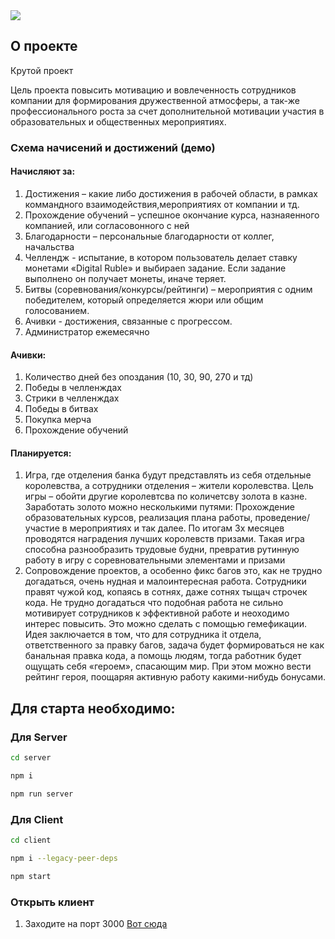 <img src="icon.png" align="center" />

## О проекте

Крутой проект

Цель проекта повысить мотивацию и вовлеченность сотрудников компании для формирования дружественной атмосферы, а так-же профессионального роста за счет дополнительной мотивации участия в образовательных и общественных мероприятиях.

### Схема начисений и достижений (демо)

#### Начисляют за:

1.	Достижения – какие либо достижения в рабочей области, в рамках коммандного взаимодействия,мероприятиях от компании и тд.
2.	Прохождение обучений – успешное окончание курса, назнаяенного компанией, или согласовонного с ней
3.	Благодарности – персональные благодарности от коллег, начальства
4.	Челлендж - испытание, в котором пользователь делает ставку монетами «Digital Ruble» и выбираеn задание. Если задание выполнено он получает монеты, иначе теряет.
5.	Битвы (соревнования/конкурсы/рейтинги) – мероприятия с одним победителем, который определяется жюри или общим голосованием. 
6.	Ачивки - достижения, связанные с прогрессом.
7.	Администратор ежемесячно

#### Ачивки:
1.	Количество дней без опоздания (10, 30, 90, 270 и тд)
2.	Победы в челленждах
3.	Стрики в челленждах
4.	Победы в битвах
5.	Покупка мерча
6.	Прохождение обучений

#### Планируется:
1.	Игра, где отделения банка будут представлять из себя отдельные королевства, а сотрудники отделения – жители королевства. Цель игры – обойти другие королевтсва по количетсву золота в казне. Заработать золото можно несколькими путями: Прохождение образовательных курсов, реализация плана работы, проведение/участие в мероприятиях и так далее. По итогам 3х месяцев проводятся наградения лучших королевств призами. Такая игра способна разнообразить трудовые будни, превратив рутинную работу в игру с соревновательными элементами и призами
2.	Сопровождение проектов, а особенно фикс багов это, как не трудно догадаться, очень нудная и малоинтересная работа. Сотрудники правят чужой код, копаясь в сотнях, даже сотнях тыщач строчек кода. Не трудно догадаться что подобная работа не сильно мотивирует сотрудников к эффективной работе и неоходимо интерес повысить. Это можно сделать с помощью гемефикации. Идея заключается в том, что для сотрудника it отдела, ответственного за правку багов, задача будет формироваться не как банальная правка кода, а помощь людям, тогда работник будет ощущать себя «героем», спасающим мир. При этом можно вести рейтинг героя, поощаряя активную работу какими-нибудь бонусами.


## Для старта необходимо:

### Для Server

 ```sh 
 cd server
  ```

  ```sh
  npm i
  ```

  ```sh
  npm run server
  ```

  ### Для Client

 ```sh 
 cd client
  ```

  ```sh
  npm i --legacy-peer-deps
  ```

  ```sh
  npm start
  ```

### Открыть клиент

1. Заходите на порт 3000 [Вот сюда](http://localhost:3000/login)

